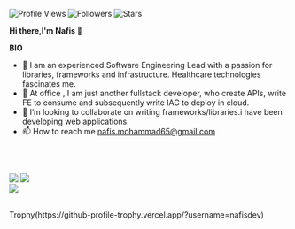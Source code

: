  ![Profile Views](https://komarev.com/ghpvc/?username=nafisdev&color=green)  ![Followers](https://img.shields.io/github/followers/nafisdev)  ![Stars](https://img.shields.io/github/stars/nafisdev?label=Profile%20Stars&logo=Profile%20stars&logoColor=g) 


<b>Hi there,I'm Nafis [](https://nafisdev.github.io)</b>👋<br>


<b>BIO</b><br>
- 👀 I am an experienced Software Engineering Lead with a passion for libraries, frameworks and infrastructure. Healthcare technologies fascinates me.
- 🌱 At office , I am just another fullstack developer, who create APIs, write FE to consume and subsequently write IAC to deploy in cloud.
- 💞️ I’m looking to collaborate on writing frameworks/libraries.i have been developing web applications.
- 📫 How to reach me nafis.mohammad65@gmail.com

<br><br>

<!--
[![My GitHub Stats](https://github-readme-stats.vercel.app/api/?username=nafisdev&count_private=true&theme=tokyonight&showicons=true)]()
[![My GitHub Language Stats](https://github-readme-stats.vercel.app/api/top-langs/?username=nafisdev&langs_count=5&theme=tokyonight)]()
-->

![](https://github-readme-stats.vercel.app/api?username=nafisdev&theme=light&hide_border=false&include_all_commits=true&count_private=true)
![](https://github-readme-streak-stats.herokuapp.com/?user=nafisdev&theme=light&hide_border=false)<br/>
![](https://github-readme-stats.vercel.app/api/top-langs/?username=nafisdev&theme=light&hide_border=false&include_all_commits=true&count_private=true&layout=compact)


<br>
Trophy(https://github-profile-trophy.vercel.app/?username=nafisdev)


<br>

